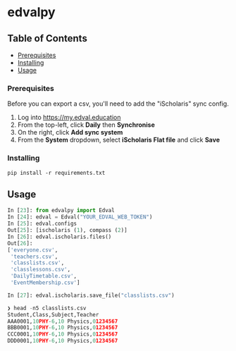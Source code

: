 # edvalpy

## Table of Contents

- [Prerequisites](#prerequisites)
- [Installing](#installing)
- [Usage](#usage)

### Prerequisites
Before you can export a csv, you'll need to add the "iScholaris" sync config.
1. Log into https://my.edval.education
2. From the top-left, click **Daily** then **Synchronise**
3. On the right, click **Add sync system** 
4. From the **System** dropdown, select **iScholaris Flat file** and click **Save**

### Installing

```
pip install -r requirements.txt
```

## Usage <a name = "usage"></a>

```python
In [23]: from edvalpy import Edval
In [24]: edval = Edval("YOUR_EDVAL_WEB_TOKEN")
In [25]: edval.configs
Out[25]: [ischolaris (1), compass (2)]
In [26]: edval.ischolaris.files()
Out[26]: 
['everyone.csv',  
 'teachers.csv',  
 'classlists.csv',
 'classlessons.csv',
 'DailyTimetable.csv',
 'EventMembership.csv']

In [27]: edval.ischolaris.save_file("classlists.csv")

❯ head -n5 classlists.csv
Student,Class,Subject,Teacher
AAA0001,10PHY-6,10 Physics,01234567
BBB0001,10PHY-6,10 Physics,01234567
CCC0001,10PHY-6,10 Physics,01234567
DDD0001,10PHY-6,10 Physics,01234567
```
